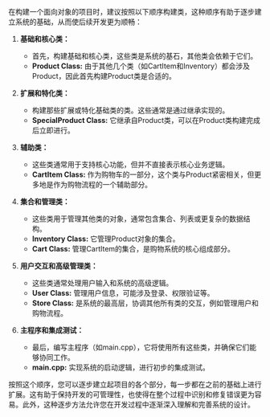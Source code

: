 在构建一个面向对象的项目时，建议按照以下顺序构建类，这种顺序有助于逐步建立系统的基础，从而使后续开发更为顺畅：

1. **基础和核心类：**
    - 首先，构建基础和核心类，这些类是系统的基石，其他类会依赖于它们。
    - **Product Class:** 由于其他几个类（如CartItem和Inventory）都会涉及Product，因此首先构建Product类是合适的。

2. **扩展和特化类：**
    - 构建那些扩展或特化基础类的类。这些通常是通过继承实现的。
    - **SpecialProduct Class:** 它继承自Product类，可以在Product类构建完成后立即进行。

3. **辅助类：**
    - 这些类通常用于支持核心功能，但并不直接表示核心业务逻辑。
    - **CartItem Class:** 作为购物车的一部分，这个类与Product紧密相关，但更多地是作为购物流程的一个辅助部分。

4. **集合和管理类：**
    - 这些类用于管理其他类的对象，通常包含集合、列表或更复杂的数据结构。
    - **Inventory Class:** 它管理Product对象的集合。
    - **Cart Class:** 管理CartItem的集合，是购物系统的核心组成部分。

5. **用户交互和高级管理类：**
    - 这些类通常处理用户输入和系统的高级逻辑。
    - **User Class:** 管理用户信息，可能涉及登录、权限验证等。
    - **Store Class:** 是系统的最高层，协调其他所有类的交互，例如管理用户和购物流程。

6. **主程序和集成测试：**
    - 最后，编写主程序（如main.cpp），它将使用所有这些类，并确保它们能够协同工作。
    - **main.cpp:** 实现系统的启动逻辑，进行初步的集成测试。

按照这个顺序，您可以逐步建立起项目的各个部分，每一步都在之前的基础上进行扩展。这有助于保持开发的可管理性，也使得在整个过程中识别和修复错误更为容易。此外，这种逐步方法允许您在开发过程中逐渐深入理解和完善系统的设计。